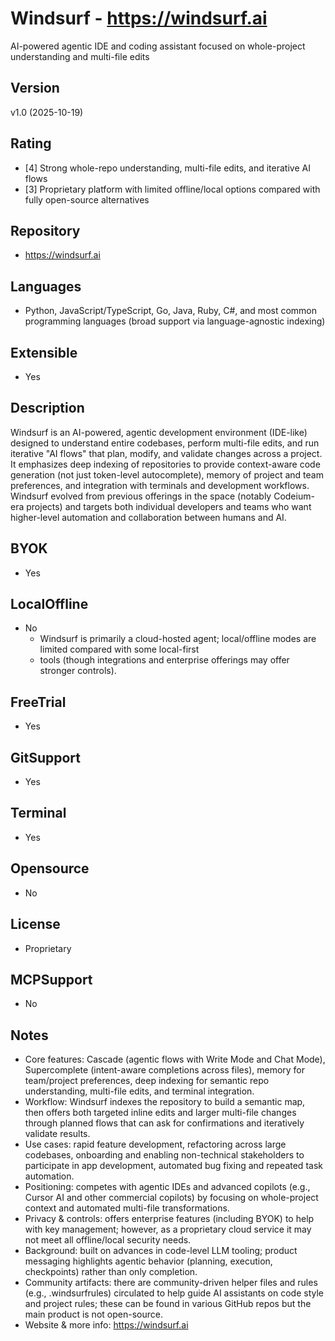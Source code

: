 # Windsurf - https://windsurf.ai
AI-powered agentic IDE and coding assistant focused on whole-project understanding and multi-file edits

## Version
v1.0 (2025-10-19)

## Rating
- [4] Strong whole-repo understanding, multi-file edits, and iterative AI flows
- [3] Proprietary platform with limited offline/local options compared with fully open-source alternatives

## Repository
- https://windsurf.ai

## Languages
- Python, JavaScript/TypeScript, Go, Java, Ruby, C#, and most common programming languages (broad support via language-agnostic indexing)

## Extensible
- Yes

## Description
Windsurf is an AI-powered, agentic development environment (IDE-like) designed to understand entire codebases, perform multi-file edits, and run iterative "AI flows" that plan, modify, and validate changes across a project. It emphasizes deep indexing of repositories to provide context-aware code generation (not just token-level autocomplete), memory of project and team preferences, and integration with terminals and development workflows. Windsurf evolved from previous offerings in the space (notably Codeium-era projects) and targets both individual developers and teams who want higher-level automation and collaboration between humans and AI.

## BYOK
- Yes

## LocalOffline
- No
  - Windsurf is primarily a cloud-hosted agent; local/offline modes are limited compared with some local-first 
  - tools (though integrations and enterprise offerings may offer stronger controls).
## FreeTrial
- Yes
## GitSupport
- Yes
## Terminal
- Yes
## Opensource
- No
## License
- Proprietary
## MCPSupport
- No
## Notes
- Core features: Cascade (agentic flows with Write Mode and Chat Mode), Supercomplete (intent-aware completions across files), memory for team/project preferences, deep indexing for semantic repo understanding, multi-file edits, and terminal integration.
- Workflow: Windsurf indexes the repository to build a semantic map, then offers both targeted inline edits and larger multi-file changes through planned flows that can ask for confirmations and iteratively validate results.
- Use cases: rapid feature development, refactoring across large codebases, onboarding and enabling non-technical stakeholders to participate in app development, automated bug fixing and repeated task automation.
- Positioning: competes with agentic IDEs and advanced copilots (e.g., Cursor AI and other commercial copilots) by focusing on whole-project context and automated multi-file transformations.
- Privacy & controls: offers enterprise features (including BYOK) to help with key management; however, as a proprietary cloud service it may not meet all offline/local security needs.
- Background: built on advances in code-level LLM tooling; product messaging highlights agentic behavior (planning, execution, checkpoints) rather than only completion.
- Community artifacts: there are community-driven helper files and rules (e.g., .windsurfrules) circulated to help guide AI assistants on code style and project rules; these can be found in various GitHub repos but the main product is not open-source.
- Website & more info: https://windsurf.ai
